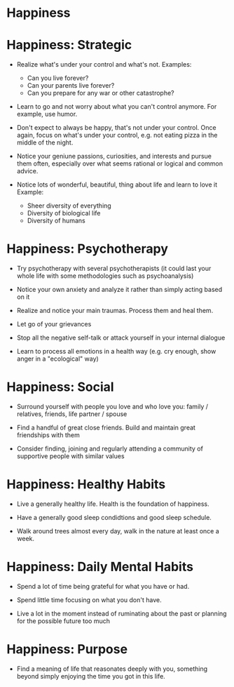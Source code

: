 # Happiness

# Happiness: Strategic

- Realize what's under your control and what's not.
  Examples:
  - Can you live forever?
  - Can your parents live forever?
  - Can you prepare for any war or other catastrophe?

- Learn to go and not worry about what you can't control anymore. For example, use humor.

- Don't expect to always be happy, that's not under your control. Once again, focus on what's under your control, e.g. not eating pizza in the middle of the night.

- Notice your geniune passions, curiosities, and interests and pursue them often, especially over what seems rational or logical and common advice.

- Notice lots of wonderful, beautiful, thing about life and learn to love it
  Example:
  - Sheer diversity of everything
  - Diversity of biological life
  - Diversity of humans
 
# Happiness: Psychotherapy

- Try psychotherapy with several psychotherapists (it could last your whole life with some methodologies such as psychoanalysis)

- Notice your own anxiety and analyze it rather than simply acting based on it

- Realize and notice your main traumas. Process them and heal them.

- Let go of your grievances

- Stop all the negative self-talk or attack yourself in your internal dialogue
  
- Learn to process all emotions in a health way (e.g. cry enough, show anger in a "ecological" way)

# Happiness: Social

- Surround yourself with people you love and who love you: family / relatives, friends, life partner / spouse

- Find a handful of great close friends. Build and maintain great friendships with them

- Consider finding, joining and regularly attending a community of supportive people with similar values

# Happiness: Healthy Habits

- Live a generally healthy life. Health is the foundation of happiness.
  
- Have a generally good sleep condidtions and good sleep schedule.
  
- Walk around trees almost every day, walk in the nature at least once a week.

# Happiness: Daily Mental Habits

- Spend a lot of time being grateful for what you have or had.

- Spend little time focusing on what you don't have.

- Live a lot in the moment instead of ruminating about the past or planning for the possible future too much

# Happiness: Purpose

- Find a meaning of life that reasonates deeply with you, something beyond simply enjoying the time you got in this life.
